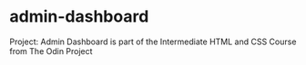 # admin-dashboard
Project: Admin Dashboard is part of the Intermediate HTML and CSS Course from The Odin Project
